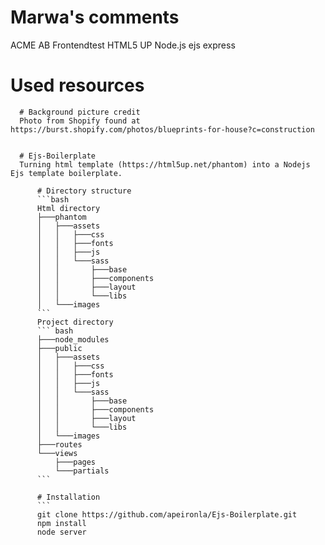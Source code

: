 # Marwa's comments
ACME AB Frontendtest
HTML5 UP
Node.js
ejs
express

# Used resources
      # Background picture credit
      Photo from Shopify found at https://burst.shopify.com/photos/blueprints-for-house?c=construction
      
      
      # Ejs-Boilerplate
      Turning html template (https://html5up.net/phantom) into a Nodejs Ejs template boilerplate.

          # Directory structure
          ```bash
          Html directory
          ├───phantom
          │   ├───assets
          │   │   ├───css
          │   │   ├───fonts
          │   │   ├───js
          │   │   └───sass
          │   │       ├───base
          │   │       ├───components
          │   │       ├───layout
          │   │       └───libs
          │   └───images
          ```
          Project directory
          ``` bash
          ├───node_modules
          ├───public
          │   ├───assets
          │   │   ├───css
          │   │   ├───fonts
          │   │   ├───js
          │   │   └───sass
          │   │       ├───base
          │   │       ├───components
          │   │       ├───layout
          │   │       └───libs
          │   └───images
          ├───routes
          └───views
              ├───pages
              └───partials
          ```

          # Installation
          ```
          git clone https://github.com/apeironla/Ejs-Boilerplate.git
          npm install
          node server


